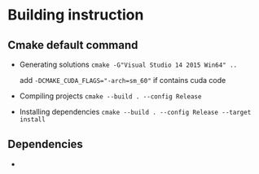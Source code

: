 # Building instruction

## Cmake default command
- Generating solutions
  `cmake -G"Visual Studio 14 2015 Win64" ..`

  add `-DCMAKE_CUDA_FLAGS="-arch=sm_60"` if contains cuda code
- Compiling projects
  `cmake --build . --config Release`
- Installing dependencies
  `cmake --build . --config Release --target install`

## Dependencies

- 